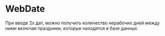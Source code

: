 # WebDate
При вводе 2х дат, можно получить количество нерабочих дней между ними включая праздники, которые находятся в базе данных.